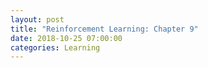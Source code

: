 ```yaml
---
layout: post
title: "Reinforcement Learning: Chapter 9"
date: 2018-10-25 07:00:00
categories: Learning
---
```

